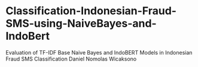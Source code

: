 # Classification-Indonesian-Fraud-SMS-using-NaiveBayes-and-IndoBert
Evaluation of  TF-IDF Base Naive Bayes and IndoBERT Models in Indonesian Fraud SMS Classification Daniel Nomolas Wicaksono
